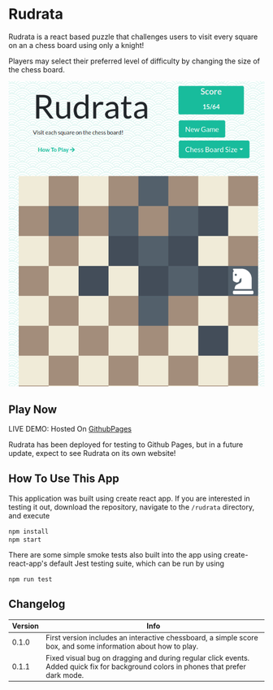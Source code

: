 # Rudrata

Rudrata is a react based puzzle that challenges users to visit every square on an a chess board using only a knight!

Players may select their preferred level of difficulty by changing the size of the chess board.

![screenshot](https://github.com/OulipianSummer/rudrata/blob/master/screenshot.png)


## Play Now
LIVE DEMO: Hosted On [GithubPages](https://oulipiansummer.github.io/rudrata/)

Rudrata has been deployed for testing to Github Pages, but in a future update, expect to see Rudrata on its own website!


## How To Use This App

This application was built using create react app. If you are interested in testing it out, download the repository, navigate to the ```/rudrata``` directory, and execute

    npm install
    npm start

There are some simple smoke tests also built into the app using create-react-app's default Jest testing suite, which can be run by using

    npm run test


## Changelog

Version | Info
----------|-----------
0.1.0  | First version includes an interactive chessboard, a simple score box, and some information about how to play.
0.1.1  | Fixed visual bug on dragging and during regular click events. Added quick fix for background colors in phones that prefer dark mode.
